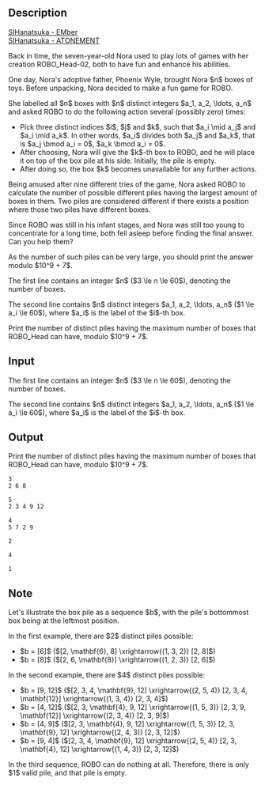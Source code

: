 ## Description

<div><div class="epigraph"><div class="epigraph-text"><a href="https://soundcloud.com/hanatsuka/sihanatsuka-ember"><span class="tex-font-style-it">SIHanatsuka - EMber</span></a></div></div> <div class="epigraph"><div class="epigraph-text"><a href="https://soundcloud.com/hanatsuka/sihanatsuka-atonement"><span class="tex-font-style-it">SIHanatsuka - ATONEMENT</span></a></div></div><p>Back in time, the seven-year-old Nora used to play lots of games with her creation ROBO_Head-02, both to have fun and enhance his abilities.</p><p>One day, Nora's adoptive father, Phoenix Wyle, brought Nora $n$ boxes of toys. Before unpacking, Nora decided to make a fun game for ROBO.</p><p>She labelled all $n$ boxes with $n$ distinct integers $a_1, a_2, \ldots, a_n$ and asked ROBO to do the following action several (possibly zero) times:</p><ul> <li> Pick three distinct indices $i$, $j$ and $k$, such that $a_i \mid a_j$ and $a_i \mid a_k$. In other words, $a_i$ divides both $a_j$ and $a_k$, that is $a_j \bmod a_i = 0$, $a_k \bmod a_i = 0$. </li><li> After choosing, Nora will give the $k$-th box to ROBO, and he will place it on top of the box pile at his side. Initially, the pile is empty. </li><li> After doing so, the box $k$ becomes unavailable for any further actions. </li></ul><p>Being amused after nine different tries of the game, Nora asked ROBO to calculate the number of possible different piles having the <span class="tex-font-style-bf">largest</span> amount of boxes in them. Two piles are considered different if there exists a position where those two piles have different boxes.</p><p>Since ROBO was still in his infant stages, and Nora was still too young to concentrate for a long time, both fell asleep before finding the final answer. Can you help them?</p><p>As the number of such piles can be very large, you should print the answer modulo $10^9 + 7$.</p></div><div class="input-specification"><p>The first line contains an integer $n$ ($3 \le n \le 60$), denoting the number of boxes.</p><p>The second line contains $n$ distinct integers $a_1, a_2, \ldots, a_n$ ($1 \le a_i \le 60$), where $a_i$ is the label of the $i$-th box.</p></div><div class="output-specification"><p>Print the number of distinct piles having the maximum number of boxes that ROBO_Head can have, modulo $10^9 + 7$.</p></div>

## Input

<p>The first line contains an integer $n$ ($3 \le n \le 60$), denoting the number of boxes.</p><p>The second line contains $n$ distinct integers $a_1, a_2, \ldots, a_n$ ($1 \le a_i \le 60$), where $a_i$ is the label of the $i$-th box.</p>

## Output

<p>Print the number of distinct piles having the maximum number of boxes that ROBO_Head can have, modulo $10^9 + 7$.</p>





```input1
3
2 6 8
```




```input2
5
2 3 4 9 12
```




```input3
4
5 7 2 9
```




```output1
2
```




```output2
4
```




```output3
1
```



## Note

<p>Let's illustrate the box pile as a sequence $b$, with the pile's bottommost box being at the leftmost position.</p><p>In the first example, there are $2$ distinct piles possible: </p><ul> <li> $b = [6]$ ($[2, \mathbf{6}, 8] \xrightarrow{(1, 3, 2)} [2, 8]$) </li><li> $b = [8]$ ($[2, 6, \mathbf{8}] \xrightarrow{(1, 2, 3)} [2, 6]$) </li></ul><p>In the second example, there are $4$ distinct piles possible: </p><ul> <li> $b = [9, 12]$ ($[2, 3, 4, \mathbf{9}, 12] \xrightarrow{(2, 5, 4)} [2, 3, 4, \mathbf{12}] \xrightarrow{(1, 3, 4)} [2, 3, 4]$) </li><li> $b = [4, 12]$ ($[2, 3, \mathbf{4}, 9, 12] \xrightarrow{(1, 5, 3)} [2, 3, 9, \mathbf{12}] \xrightarrow{(2, 3, 4)} [2, 3, 9]$) </li><li> $b = [4, 9]$ ($[2, 3, \mathbf{4}, 9, 12] \xrightarrow{(1, 5, 3)} [2, 3, \mathbf{9}, 12] \xrightarrow{(2, 4, 3)} [2, 3, 12]$) </li><li> $b = [9, 4]$ ($[2, 3, 4, \mathbf{9}, 12] \xrightarrow{(2, 5, 4)} [2, 3, \mathbf{4}, 12] \xrightarrow{(1, 4, 3)} [2, 3, 12]$) </li></ul><p>In the third sequence, ROBO can do nothing at all. Therefore, there is only $1$ valid pile, and that pile is empty.</p>
